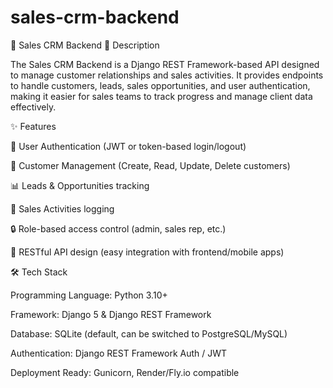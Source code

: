 # sales-crm-backend
📌 Sales CRM Backend
📝 Description

The Sales CRM Backend is a Django REST Framework-based API designed to manage customer relationships and sales activities.
It provides endpoints to handle customers, leads, sales opportunities, and user authentication, making it easier for sales teams to track progress and manage client data effectively.

✨ Features

🔑 User Authentication (JWT or token-based login/logout)

👤 Customer Management (Create, Read, Update, Delete customers)

📊 Leads & Opportunities tracking

📅 Sales Activities logging

🔒 Role-based access control (admin, sales rep, etc.)

📂 RESTful API design (easy integration with frontend/mobile apps)

🛠️ Tech Stack

Programming Language: Python 3.10+

Framework: Django 5 & Django REST Framework

Database: SQLite (default, can be switched to PostgreSQL/MySQL)

Authentication: Django REST Framework Auth / JWT

Deployment Ready: Gunicorn, Render/Fly.io compatible
